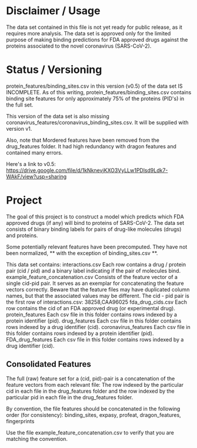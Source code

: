 # Disclaimer / Usage

The data set contained in this file is not yet ready for public release, as it requires more analysis. The data set is approved only for the limited purpose of making binding predictions for FDA approved drugs against
the proteins associated to the novel coronavirus (SARS-CoV-2).

# Status / Versioning

protein_features/binding_sites.csv in this version (v0.5) of the data set IS INCOMPLETE. As of this writing, protein_features/binding_sites.csv contains binding site features for only approximately 75% of the proteins (PID's) in the full set.

This version of the data set is also missing coronavirus_features/coronavirus_binding_sites.csv. It will be supplied with version v1.

Also, note that Mordered features have been removed from the drug_features folder. It had high redundancy with dragon features and contained many errors.


Here's a link to v0.5:
https://drive.google.com/file/d/1kNknevjKXO3VyLLw1PDlsd9Ldk7-WAkF/view?usp=sharing

# Project
The goal of this project is to construct a model which predicts which FDA approved drugs (if any) will bind to proteins of SARS-CoV-2. The data set consists of binary binding labels for pairs of drug-like molecules (drugs) and proteins.

Some potentially relevant features have been precomputed. They have not been normalized,
                        ** with the exception of binding_sites.csv **.

This data set contains:
    interactions.csv
        Each row contains a drug / protein pair (cid / pid) and a binary label indicating if the pair of molecules bind.
    example_feature_concatenation.csv
        Consists of the feature vector of a single cid-pid pair. It serves as an exemplar for concatenating the feature vectors correctly. Beware that the feature files may have duplicated column names, but that the associated values may be different. The cid - pid pair is the first row of interactions.csv: 38258,CAA96025
    fda_drug_cids.csv
        Each row contains the cid of an FDA approved drug (or experimental drug). 
    protein_features
        Each csv file in this folder contains rows indexed by a protein identifier (pid).
    drug_features
        Each csv file in this folder contains rows indexed by a drug identifier (cid).
    coronavirus_features
        Each csv file in this folder contains rows indexed by a protein identifier (pid).
    FDA_drug_features
        Each csv file in this folder contains rows indexed by a drug identifier (cid).


## Consolidated Features

The full (raw) feature set for a (cid, pid)-pair is a concatenation of the feature vectors from each relevant file:
The row indexed by the particular cid in each file in the drug_features folder and the row indexed by the particular pid in 
each file in the drug_features folder.

By convention, the file features should be concatenated in the following order (for consistency):
	binding_sites, expasy, profeat, dragon_features, fingerprints

Use the file example_feature_concatenation.csv to verify that you are matching the convention.

